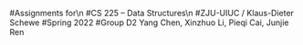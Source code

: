 #Assignments for\n 
#CS 225 – Data Structures\n
#ZJU-UIUC / Klaus-Dieter Schewe 
#Spring 2022 
#Group D2 Yang Chen, Xinzhuo Li, Pieqi Cai, Junjie Ren
